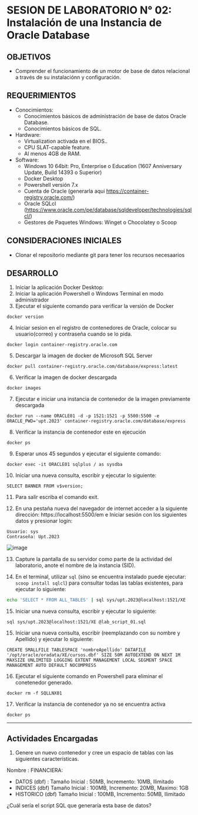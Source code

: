 # SESION DE LABORATORIO N° 02: Instalación de una Instancia de Oracle Database

## OBJETIVOS
  * Comprender el funcionamiento de un motor de base de datos relacional a través de su instalaciónn y configuración.

## REQUERIMIENTOS
  * Conocimientos: 
    - Conocimientos básicos de administración de base de datos Oracle Database.
    - Conocimientos básicos de SQL.
  * Hardware:
    - Virtualization activada en el BIOS..
    - CPU SLAT-capable feature.
    - Al menos 4GB de RAM.
  * Software:
    - Windows 10 64bit: Pro, Enterprise o Education (1607 Anniversary Update, Build 14393 o Superior)
    - Docker Desktop 
    - Powershell versión 7.x
    - Cuenta de Oracle (generarla aqui https://container-registry.oracle.com/)
    - Oracle SQLcl (https://www.oracle.com/pe/database/sqldeveloper/technologies/sqlcl/)
    - Gestores de Paquetes Windows: Winget o Chocolatey o Scoop

## CONSIDERACIONES INICIALES
  * Clonar el repositorio mediante git para tener los recursos necesaarios

## DESARROLLO
1. Iniciar la aplicación Docker Desktop:
2. Iniciar la aplicación Powershell o Windows Terminal en modo administrador 
3. Ejecutar el siguiente comando para verificar la versión de Docker
```
docker version
```
4. Iniciar sesion en el registro de contenedores de Oracle, colocar su usuario(correo) y contraseña cuando se lo pida. 
```
docker login container-registry.oracle.com
```
5. Descargar la imagen de docker de Microsoft SQL Server
```
docker pull container-registry.oracle.com/database/express:latest
```
6. Verificar la imagen de docker descargada
```
docker images
```
7. Ejecutar e iniciar una instancia de contenedor de la imagen previamente descargada
```
docker run --name ORACLE01 -d -p 1521:1521 -p 5500:5500 -e ORACLE_PWD='upt.2023' container-registry.oracle.com/database/express
```
8. Verificar la instancia de contenedor este en ejecución
```
docker ps
```
9. Esperar unos 45 segundos y ejecutar el siguiente comando:
```
docker exec -it ORACLE01 sqlplus / as sysdba
```
10. Iniciar una nueva consulta, escribir y ejecutar lo siguiente:
```
SELECT BANNER FROM v$version;
```
11. Para salir escriba el comando exit.

12. En una pestaña nueva del navegador de internet acceder a la siguiente dirección: https://localhost:5500/em e Iniciar sesión con los siguientes datos y presionar login:
```
Usuario: sys
Contraseña: Upt.2023
```
![image](https://github.com/UPT-FAING-EPIS/SI783_BDII/assets/10199939/e15f0849-78b0-41bc-b8fb-0253cf989e08)

13. Capture la pantalla de su servidor como parte de la actividad del laboratorio, anote el nombre de la instancia (SID).

14. En el terminal, utilizar `sql` (sino se encuentra instalado puede ejecutar: `scoop install sqlcl`) para consultar todas las tablas existentes, para ejecutar lo siguiente:
```Bash
echo 'SELECT * FROM ALL_TABLES' | sql sys/upt.2023@localhost:1521/XE
```
15. Iniciar una nueva consulta, escribir y ejecutar lo siguiente:
```
sql sys/upt.2023@localhost:1521/XE @lab_script_01.sql
```
15. Iniciar una nueva consulta, escribir (reemplazando con su nombre y Apellido) y ejecutar lo siguiente:
```
CREATE SMALLFILE TABLESPACE 'nombreApellido' DATAFILE '/opt/oracle/oradata/XE/cursos.dbf' SIZE 50M AUTOEXTEND ON NEXT 1M MAXSIZE UNLIMITED LOGGING EXTENT MANAGEMENT LOCAL SEGMENT SPACE MANAGEMENT AUTO DEFAULT NOCOMPRESS
```
16. Ejecutar el siguiente comando en Powershell para eliminar el conetenedor generado.
```
docker rm -f SQLLNX01
```
17. Verificar la instancia de contenedor ya no se encuentra activa
```
docker ps
```
---
## Actividades Encargadas
1. Genere un nuevo contenedor y cree un espacio de tablas con las siguientes características.

Nombre : FINANCIERA:

- DATOS (dbf) : Tamaño Inicial : 50MB, Incremento: 10MB, Ilimitado
- INDICES (dbf) Tamaño Inicial : 100MB, Incremento: 20MB, Maximo: 1GB
- HISTORICO (dbf) Tamaño Inicial : 100MB, Incremento: 50MB, Ilimitado

¿Cuál sería el script SQL que generaría esta base de datos?
